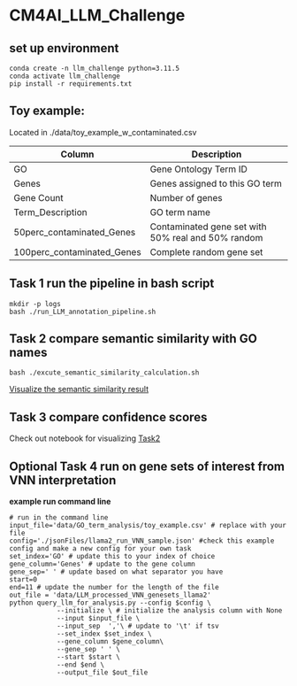 # CM4AI_LLM_Challenge

## set up environment 

```
conda create -n llm_challenge python=3.11.5
conda activate llm_challenge
pip install -r requirements.txt
```

## Toy example:

Located in ./data/toy_example_w_contaminated.csv

| Column                  | Description                                              |
|-------------------------|----------------------------------------------------------|
| GO                      | Gene Ontology Term ID                                    |
| Genes                   | Genes assigned to this GO term                           |
| Gene Count              | Number of genes                                          |
| Term_Description        | GO term name                                             |
| 50perc_contaminated_Genes | Contaminated gene set with 50% real and 50% random       |
| 100perc_contaminated_Genes | Complete random gene set                                |

## Task 1 run the pipeline in bash script 
```
mkdir -p logs
bash ./run_LLM_annotation_pipeline.sh
```
## Task 2 compare semantic similarity with GO names 

```
bash ./excute_semantic_similarity_calculation.sh
```
[Visualize the semantic similarity result](./Task3.Compare_semantic_similarity.ipynb)

## Task 3 compare confidence scores 
Check out notebook for visualizing [Task2](./Task2.Compare_confidence_scores.ipynb) 



## Optional Task 4 run on gene sets of interest from VNN interpretation

**example run command line**
```
# run in the command line  
input_file='data/GO_term_analysis/toy_example.csv' # replace with your file
config='./jsonFiles/llama2_run_VNN_sample.json' #check this example config and make a new config for your own task 
set_index='GO' # update this to your index of choice
gene_column='Genes' # update to the gene column
gene_sep=' ' # update based on what separator you have
start=0
end=11 # update the number for the length of the file  
out_file = 'data/LLM_processed_VNN_genesets_llama2'
python query_llm_for_analysis.py --config $config \
            --initialize \ # initialize the analysis column with None
            --input $input_file \
            --input_sep  ','\ # update to '\t' if tsv
            --set_index $set_index \
            --gene_column $gene_column\
            --gene_sep ' ' \
            --start $start \
            --end $end \
            --output_file $out_file
```
